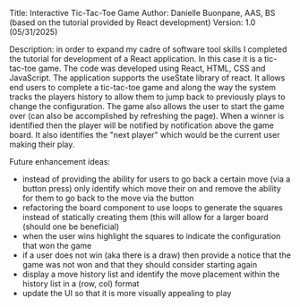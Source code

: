 Title: Interactive Tic-Tac-Toe Game 
Author: Danielle Buonpane, AAS, BS (based on the tutorial provided by React development) 
Version: 1.0 (05/31/2025)

Description: in order to expand my cadre of software tool skills I completed the tutorial for development of a React application. In this case it is a tic-tac-toe game. The code was developed using React, HTML, CSS and JavaScript. The application supports the useState library of react. It allows end users to complete a tic-tac-toe game and along the way the system tracks the players history to allow them to jump back to previously plays to change the configuration. The game also allows the user to start the game over (can also be accomplished by refreshing the page). When a winner is identified then the player will be notified by notification above the game board. It also identifies the "next player" which would be the current user making their play. 

Future enhancement ideas: 
- instead of providing the ability for users to go back a certain move (via a button press) only identify which move their on and remove the ability for them to go back to the move via the button
- refactoring the board component to use loops to generate the squares instead of statically creating them (this will allow for a larger board (should one be beneficial)
- when the user wins highlight the squares to indicate the configuration that won the game
- if a user does not win (aka there is a draw) then provide a notice that the game was not won and that they should consider starting again
- display a move history list and identify the move placement within the history list in a (row, col) format
- update the UI so that it is more visually appealing to play 
